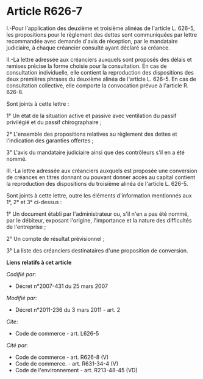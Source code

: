 # Article R626-7

I.-Pour l'application des deuxième et troisième alinéas de l'article L. 626-5, les propositions pour le règlement des dettes
sont communiquées par lettre recommandée avec demande d'avis de réception, par le mandataire judiciaire, à chaque créancier
consulté ayant déclaré sa créance. 

II.-La lettre adressée aux créanciers auxquels sont proposés des délais et remises précise la forme choisie pour la
consultation. En cas de consultation individuelle, elle contient la reproduction des dispositions des deux premières phrases
du deuxième alinéa de l'article L. 626-5. En cas de consultation collective, elle comporte la convocation prévue à l'article
R. 626-8. 

Sont joints à cette lettre : 

1° Un état de la situation active et passive avec ventilation du passif privilégié et du passif chirographaire ; 

2° L'ensemble des propositions relatives au règlement des dettes et l'indication des garanties offertes ; 

3° L'avis du mandataire judiciaire ainsi que des contrôleurs s'il en a été nommé. 

III.-La lettre adressée aux créanciers auxquels est proposée une conversion de créances en titres donnant ou pouvant donner
accès au capital contient la reproduction des dispositions du troisième alinéa de l'article L. 626-5. 

Sont joints à cette lettre, outre les éléments d'information mentionnés aux 1°, 2° et 3° ci-dessus : 

1° Un document établi par l'administrateur ou, s'il n'en a pas été nommé, par le débiteur, exposant l'origine, l'importance
et la nature des difficultés de l'entreprise ; 

2° Un compte de résultat prévisionnel ; 

3° La liste des créanciers destinataires d'une proposition de conversion.

**Liens relatifs à cet article**

_Codifié par_:

  - Décret n°2007-431 du 25 mars 2007

_Modifié par_:

  - Décret n°2011-236 du 3 mars 2011 - art. 2

_Cite_:

  - Code de commerce - art. L626-5

_Cité par_:

  - Code de commerce - art. R626-8 (V)
  - Code de commerce. - art. R631-34-4 (V)
  - Code de l'environnement - art. R213-48-45 (VD)
